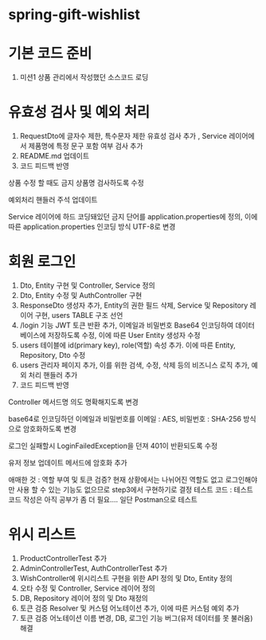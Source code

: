 # spring-gift-wishlist
# 기본 코드 준비
1. 미션1 상품 관리에서 작성했던 소스코드 로딩

# 유효성 검사 및 예외 처리
1. RequestDto에 글자수 제한, 특수문자 제한 유효성 검사 추가 , Service 레이어에서 제품명에 특정 문구 포함 여부 검사 추가
2. README.md 업데이트
3. 코드 피드백 반영

상품 수정 할 때도 금지 상품명 검사하도록 수정

예외처리 핸들러 주석 업데이트

Service 레이어에 하드 코딩돼있던 금지 단어를 application.properties에 정의, 이에 따른 application.properties 인코딩 방식 UTF-8로 변경

# 회원 로그인
1. Dto, Entity 구현 및 Controller, Service 정의
2. Dto, Entity 수정 및 AuthController 구현
3. ResponseDto 생성자 추가, Entity의 권한 필드 삭제, Service 및 Repository 레이어 구현, users TABLE 구조 선언
4. /login 기능 JWT 토큰 반환 추가, 이메일과 비밀번호 Base64 인코딩하여 데이터베이스에 저장하도록 수정, 이에 따른 User Entity 생성자 수정
5. users 테이블에 id(primary key), role(역할) 속성 추가. 이에 따른 Entity, Repository, Dto 수정
6. users 관리자 페이지 추가, 이를 위한 검색, 수정, 삭제 등의 비즈니스 로직 추가, 예외 처리 핸들러 추가
7. 코드 피드백 반영

Controller 메서드명 의도 명확해지도록 변경

base64로 인코딩하던 이메일과 비밀번호를 이메일 : AES, 비밀번호 : SHA-256 방식으로 암호화하도록 변경

로그인 실패할시 LoginFailedException을 던져 401이 반환되도록 수정

유저 정보 업데이트 메서드에 암호화 추가

애매한 것 : 역할 부여 및 토큰 검증? 현재 상황에서는 나뉘어진 역할도 없고 로그인해야만 사용 할 수 있는 기능도 없으므로 step3에서 구현하기로 결정
테스트 코드 : 테스트 코드 작성은 아직 공부가 좀 더 필요.... 일단 Postman으로 테스트

# 위시 리스트
1. ProductControllerTest 추가
2. AdminControllerTest, AuthControllerTest 추가
3. WishController에 위시리스트 구현을 위한 API 정의 및 Dto, Entity 정의
4. 오타 수정 및 Controller, Service 레이어 정의
5. DB, Repository 레이어 정의 및 Dto 재정의
6. 토큰 검증 Resolver 및 커스텀 어노테이션 추가, 이에 따른 커스텀 예외 추가
7. 토큰 검증 어노테이션 이름 변경, DB, 로그인 기능 버그(유저 데이터를 못 불러옴) 해결